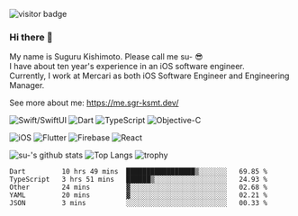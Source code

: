 ![visitor badge](https://visitor-badge.glitch.me/badge?page_id=sgr-ksmt.visitor-badge)

### Hi there 👋

My name is Suguru Kishimoto. Please call me su- 😎  
I have about ten year's experience in an iOS software engineer.  
Currently, I work at Mercari as both iOS Software Engineer and Engineering Manager.  

See more about me: https://me.sgr-ksmt.dev/


![Swift/SwiftUI](https://img.shields.io/badge/Swift/SwiftUI-ffac45.svg?style=for-the-badge&logo=swift&logoColor=black) 
![Dart](https://img.shields.io/badge/Dart-00b4ab.svg?style=for-the-badge&logo=dart&logoColor=white) 
![TypeScript](https://img.shields.io/badge/TypeScript-blue.svg?style=for-the-badge&logo=typescript&logoColor=white) 
![Objective-C](https://img.shields.io/badge/Objective--c-blue.svg?style=for-the-badge&logo=objc)

![iOS](https://img.shields.io/badge/iOS-blue.svg?style=for-the-badge)
![Flutter](https://img.shields.io/badge/Flutter-0175c2.svg?style=for-the-badge&logo=flutter)
![Firebase](https://img.shields.io/badge/Firebase-FFCA28.svg?style=for-the-badge&logo=firebase&logoColor=red)
![React](https://img.shields.io/badge/React-00d8ff.svg?style=for-the-badge&logo=react&logoColor=white)

![su-'s github stats](https://github-readme-stats.vercel.app/api?username=sgr-ksmt&count_private=true&show_icons=true&theme=github_dark) ![Top Langs](https://github-readme-stats.vercel.app/api/top-langs/?username=sgr-ksmt&layout=compact&langs_count=8&theme=github_dark)
![trophy](https://github-profile-trophy.vercel.app/?username=sgr-ksmt&theme=darkhub)

<!--START_SECTION:waka-->
```text
Dart         10 hrs 49 mins  █████████████████▒░░░░░░░   69.85 % 
TypeScript   3 hrs 51 mins   ██████▒░░░░░░░░░░░░░░░░░░   24.93 % 
Other        24 mins         ▓░░░░░░░░░░░░░░░░░░░░░░░░   02.68 % 
YAML         20 mins         ▓░░░░░░░░░░░░░░░░░░░░░░░░   02.21 % 
JSON         3 mins          ░░░░░░░░░░░░░░░░░░░░░░░░░   00.33 % 
```
<!--END_SECTION:waka-->
